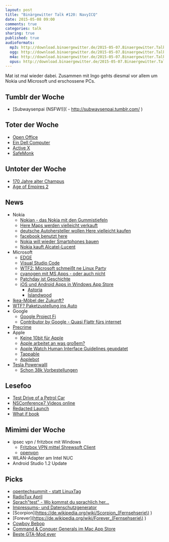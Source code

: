 ```yaml
---
layout: post
title: "Binärgewitter Talk #120: NavyICQ"
date: 2015-05-08 09:00
comments: true
categories: talk
sharing: true
published: true
audioformats:
  mp3: http://download.binaergewitter.de/2015-05-07.Binaergewitter.Talk.120.mp3
  ogg: http://download.binaergewitter.de/2015-05-07.Binaergewitter.Talk.120.ogg
  m4a: http://download.binaergewitter.de/2015-05-07.Binaergewitter.Talk.120.m4a
  opus: http://download.binaergewitter.de/2015-05-07.Binaergewitter.Talk.120.opus
---
```

Mat ist mal wieder dabei. Zusammen mit Ingo gehts diesmal vor allem um Nokia und Microsoft und erschossene PCs.

## Tumblr der Woche

- [Subwaysenpai (NSFW!)]( - http://subwaysenpai.tumblr.com/ )

## Toter der Woche

- [Open Office]( http://www.pro-linux.de/news/1/22261/openoffice-kurz-vor-dem-ende.html )
- [Ein Dell Computer]( http://arstechnica.com/tech-policy/2015/04/man-puts-8-bullets-in-his-dell-tells-police-its-worth-the-ticket/ )
- [Active X]( http://www.golem.de/news/edge-browser-microsoft-verabschiedet-sich-von-activex-1505-113951.html )
- [SafeMonk]( http://www.heise.de/newsticker/meldung/Adieu-sichere-Dropbox-Cloud-Verschluesseler-SafeMonk-gibt-auf-2637330.html )


## Untoter der Woche

- [170 Jahre alter Champus](http://www.tagesschau.de/schlusslicht/ostsee-champagner-101.html )
- [Age of Empires 2](http://www.ageofempires.com/blog/?p=1942 )

## News

- Nokia
    * [Nokian - das Nokia mit den Gummistiefeln](http://www.nokiantyres.com/ )
    * [Here Maps werden vielleicht verkauft](http://www.heise.de/newsticker/meldung/Nokia-hofft-bei-Karten-Verkauf-auf-Apple-Alibaba-und-Amazon-2617769.html )
    * [deutsche Autohersteller wollen Here vielleicht kaufen](http://www.mobilegeeks.de/news/here-maps-mercedes-bmw-und-audi-wollen-angebot-abgeben/ )
    * [facebook benutzt here](http://www.heise.de/newsticker/meldung/Facebook-nutzt-Nokia-Here-fuer-seine-Apps-2633547.html )
    * [Nokia will wieder Smartphones bauen](http://www.heise.de/newsticker/meldung/Bericht-Nokia-plant-Rueckkehr-ins-Smartphone-Geschaeft-2614419.html )
    * [Nokia kauft Alcatel-Lucent](http://www.heise.de/netze/meldung/Fusion-der-Netzwerkausruester-Nokia-bietet-fuer-Alcatel-Lucent-2606626.html )
- Microsoft
    * [EDGE](http://www.golem.de/news/web-browser-aus-project-spartan-wird-microsoft-edge-1504-113819.html )
    * [Visual Studio Code]( https://code.visualstudio.com/ )
    * [WTF2: Microsoft schmeißt ne Linux Party](http://openness.microsoft.com/blog/2015/04/21/microsoft-debian-8-linuxfest/ )
    * [cyanogen mit MS Apps - oder auch nicht](http://www.mobilegeeks.de/news/cyanogen-os-google-microsoft/ )
    * [Patchday ist Geschichte]( http://www.golem.de/news/windows-update-for-business-gestaffelte-verteilung-von-sicherheitsupdates-fuer-windows-10-1505-113879.html )
    * [iOS und Android Apps in Windows App Store]( http://www.golem.de/news/windows-10-microsoft-demonstriert-android-und-ios-apps-unter-windows-1504-113812.html )
        - [Astoria]( https://msdn.microsoft.com/en-us/library/bb906063.aspx )
        - [Islandwood]( https://dev.windows.com/en-US/uwp-bridges/project-islandwood )
- [Ikea-Möbel der Zukunft?](http://www.mobilegeeks.de/news/ikea-wireless-moebel-mit-wireless-charging-ab-sofort-erhaeltlich/ )
- [WTF? Paketzustellung ins Auto](http://www.mobilegeeks.de/news/audi-macht-den-kofferraum-zum-paket-kasten-ist-das-die-zukunft/ )
- Google
    * [Google Project Fi](https://fi.google.com/about/ )
    * [Contributor by Google - Quasi Flattr fürs internet]( https://www.google.com/contributor/welcome/ )
- [Precrime]( http://www.heise.de/newsticker/meldung/Precrime-auf-dem-Polizeikongress-Prediticve-Policing-ausweiten-2614590.html?wt_mc=rss.ho.beitrag.atom )
- Apple
    * [Keine 10bit für Apple]( http://www.heise.de/newsticker/meldung/Bitte-10-Bit-Apple-sperrt-sich-gegen-10-Bit-Farbwiedergabe-2612003.html )
    * [Apple arbeitet an was großem?]( http://www.loopinsight.com/2015/05/06/significant-rd-increase-suggests-apple-is-working-on-something-big/ )
    * [Apple Watch Human Interface Guidelines geupdatet]( https://developer.apple.com/watch/human-interface-guidelines/ )
    * [Tappable]( https://twitter.com/pburford/status/595513399087374336 )
    * [Applebot]( https://support.apple.com/en-us/HT204683 )
- [Tesla Powerwalll]( http://www.teslamotors.com/powerwall )
    * [Schon 38k Vorbestellungen]( http://arstechnica.com/business/2015/05/tesla-already-has-38000-reservations-for-the-powerwall-but-use-case-is-narrow/ )

## Lesefoo
- [Test Drive of a Petrol Car]( http://teslaclubsweden.se/test-drive-of-a-petrol-car/ )
- [NSConference7 Videos online]( https://vimeo.com/channels/nsconf7/ )
- [Redacted Launch]( http://blog.soff.es/redacted-for-mac-launch/ )
- [What if book]( https://whatif.xkcd.com/book/ )

## Mimimi der Woche

- ipsec vpn / fritzbox mit Windows
    * [Fritzbox VPN mittel Shrewsoft Client](http://rays-blog.de/2013/11/28/127/windows-7-mittels-shrew-soft-vpn-client-per-vpn-mit-fritzbox-7390-fritzos-6-verbinden/ )
    * [openvpn](https://openvpn.net/ )
- WLAN-Adapter am Intel NUC
- Android Studio 1.2 Update

## Picks

- [opentechsummit - statt LinuxTag]( http://opentechsummit.net/ )
- [RadioTux April](http://www.radiotux.de/index.php?/archives/7996-RadioTux-Sendung-April-2015.html )
- [Sprach"test" - Wo kommst du sprachlich her...](http://www.spiegel.de/static/happ/wissenschaft/2015/sprachatlas/v0/dist/#/questions )
- [Impressums- und Datenschutzgenerator](http://rechtsanwalt-schwenke.de/smmr-buch/datenschutz-muster-generator-fuer-webseiten-blogs-und-social-media/ )
- [Scorpion](https://de.wikipedia.org/wiki/Scorpion_(Fernsehserie\) )
- [Forever](https://de.wikipedia.org/wiki/Forever_(Fernsehserie\) )
- [Cowboy Bebop]( http://de.wikipedia.org/wiki/Cowboy_Bebop )
- [Command & Conquer Generals im Mac App Store]( https://itunes.apple.com/de/app/command-conquer-generals-deluxe/id912423770?mt=12 )
- [Beste GTA-Mod ever]( http://steamed.kotaku.com/grand-theft-auto-v-mod-makes-guns-fire-cars-instead-of-1702355767 )

